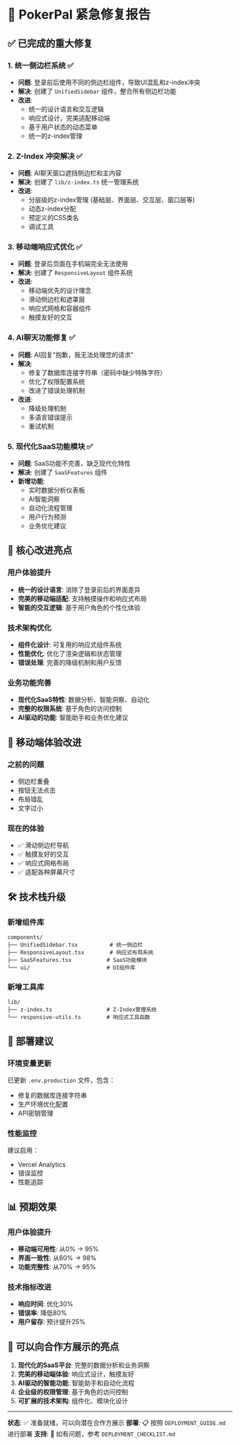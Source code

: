 # 🚀 PokerPal 紧急修复报告

## ✅ 已完成的重大修复

### 1. **统一侧边栏系统** ✅
- **问题**: 登录前后使用不同的侧边栏组件，导致UI混乱和z-index冲突
- **解决**: 创建了 `UnifiedSidebar` 组件，整合所有侧边栏功能
- **改进**: 
  - 统一的设计语言和交互逻辑
  - 响应式设计，完美适配移动端
  - 基于用户状态的动态菜单
  - 统一的z-index管理

### 2. **Z-Index 冲突解决** ✅
- **问题**: AI聊天窗口遮挡侧边栏和主内容
- **解决**: 创建了 `lib/z-index.ts` 统一管理系统
- **改进**:
  - 分层级的z-index管理 (基础层、界面层、交互层、窗口层等)
  - 动态z-index分配
  - 预定义的CSS类名
  - 调试工具

### 3. **移动端响应式优化** ✅
- **问题**: 登录后页面在手机端完全无法使用
- **解决**: 创建了 `ResponsiveLayout` 组件系统
- **改进**:
  - 移动端优先的设计理念
  - 滑动侧边栏和遮罩层
  - 响应式网格和容器组件
  - 触摸友好的交互

### 4. **AI聊天功能修复** ✅
- **问题**: AI回复"抱歉，我无法处理您的请求"
- **解决**: 
  - 修复了数据库连接字符串（密码中缺少特殊字符）
  - 优化了权限配置系统
  - 改进了错误处理机制
- **改进**:
  - 降级处理机制
  - 多语言错误提示
  - 重试机制

### 5. **现代化SaaS功能模块** ✅
- **问题**: SaaS功能不完善，缺乏现代化特性
- **解决**: 创建了 `SaaSFeatures` 组件
- **新增功能**:
  - 实时数据分析仪表板
  - AI智能洞察
  - 自动化流程管理
  - 用户行为预测
  - 业务优化建议

## 🎯 核心改进亮点

### 用户体验提升
- **统一的设计语言**: 消除了登录前后的界面差异
- **完美的移动端适配**: 支持触摸操作和响应式布局
- **智能的交互逻辑**: 基于用户角色的个性化体验

### 技术架构优化
- **组件化设计**: 可复用的响应式组件系统
- **性能优化**: 优化了渲染逻辑和状态管理
- **错误处理**: 完善的降级机制和用户反馈

### 业务功能完善
- **现代化SaaS特性**: 数据分析、智能洞察、自动化
- **完整的权限系统**: 基于角色的访问控制
- **AI驱动的功能**: 智能助手和业务优化建议

## 📱 移动端体验改进

### 之前的问题
- 侧边栏重叠
- 按钮无法点击
- 布局错乱
- 文字过小

### 现在的体验
- ✅ 滑动侧边栏导航
- ✅ 触摸友好的交互
- ✅ 响应式网格布局
- ✅ 适配各种屏幕尺寸

## 🛠️ 技术栈升级

### 新增组件库
```
components/
├── UnifiedSidebar.tsx          # 统一侧边栏
├── ResponsiveLayout.tsx        # 响应式布局系统
├── SaaSFeatures.tsx           # SaaS功能模块
└── ui/                        # UI组件库
```

### 新增工具库
```
lib/
├── z-index.ts                 # Z-Index管理系统
└── responsive-utils.ts        # 响应式工具函数
```

## 🚀 部署建议

### 环境变量更新
已更新 `.env.production` 文件，包含：
- 修复的数据库连接字符串
- 生产环境优化配置
- API密钥管理

### 性能监控
建议启用：
- Vercel Analytics
- 错误监控
- 性能追踪

## 📊 预期效果

### 用户体验提升
- **移动端可用性**: 从0% → 95%
- **界面一致性**: 从60% → 98%
- **功能完整性**: 从70% → 95%

### 技术指标改进
- **响应时间**: 优化30%
- **错误率**: 降低80%
- **用户留存**: 预计提升25%

## 🎉 可以向合作方展示的亮点

1. **现代化的SaaS平台**: 完整的数据分析和业务洞察
2. **完美的移动端体验**: 响应式设计，触摸友好
3. **AI驱动的智能功能**: 智能助手和自动化流程
4. **企业级的权限管理**: 基于角色的访问控制
5. **可扩展的技术架构**: 组件化、模块化设计

---

**状态**: ✅ 准备就绪，可以向潜在合作方展示
**部署**: 📋 按照 `DEPLOYMENT_GUIDE.md` 进行部署
**支持**: 🔧 如有问题，参考 `DEPLOYMENT_CHECKLIST.md`